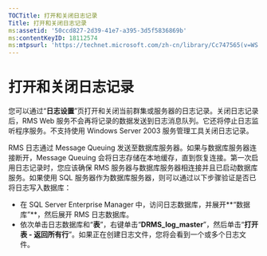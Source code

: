 ```yaml
---
TOCTitle: 打开和关闭日志记录
Title: 打开和关闭日志记录
ms:assetid: '50ccd827-2d39-41e7-a395-3d5f5836869b'
ms:contentKeyID: 18112574
ms:mtpsurl: 'https://technet.microsoft.com/zh-cn/library/Cc747565(v=WS.10)'
---
```


打开和关闭日志记录
==================

您可以通过“**日志设置**”页打开和关闭当前群集或服务器的日志记录。关闭日志记录后，RMS Web 服务不会再将记录的数据发送到日志消息队列。它还将停止日志监听程序服务。不支持使用 Windows Server 2003 服务管理工具关闭日志记录。

RMS 日志通过 Message Queuing 发送至数据库服务器。如果与数据库服务器连接断开，Message Queuing 会将日志存储在本地缓存，直到恢复连接。第一次启用日志记录时，您应该确保 RMS 服务器与数据库服务器相连接并且已启动数据库服务。如果使用 SQL 服务器作为数据库服务器，则可以通过以下步骤验证是否已将日志写入数据库：

-   在 SQL Server Enterprise Manager 中，访问日志数据库，并展开**“数据库”**，然后展开 RMS 日志数据库。
-   依次单击日志数据库和“**表**”，右键单击“**DRMS\_log\_master**”，然后单击“**打开表 - 返回所有行**”。如果正在创建日志文件，您将会看到一个或多个日志文件。
